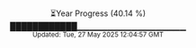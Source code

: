 <p align="center">
⏳Year Progress (40.14 %)<br>
████████████▁▁▁▁▁▁▁▁▁▁▁▁▁▁▁▁▁▁ <br>
<sub>Updated: Tue, 27 May 2025 12:04:57 GMT</sub>
</p>

